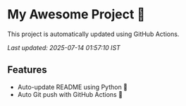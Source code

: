 # My Awesome Project 🚀

This project is automatically updated using GitHub Actions.

_Last updated: 2025-07-14 01:57:10 IST_

## Features
- Auto-update README using Python 🐍
- Auto Git push with GitHub Actions 🤖
